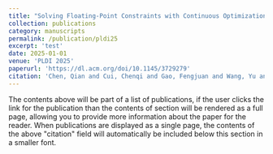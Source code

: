 ```yaml
---
title: "Solving Floating-Point Constraints with Continuous Optimization"
collection: publications
category: manuscripts
permalink: /publication/pldi25
excerpt: 'test'
date: 2025-01-01
venue: 'PLDI 2025'
paperurl: 'https://dl.acm.org/doi/10.1145/3729279'
citation: 'Chen, Qian and Cui, Chenqi and Gao, Fengjuan and Wang, Yu and Wang, Ke and Wang, Linzhang'
---
```

The contents above will be part of a list of publications, if the user clicks the link for the publication than the contents of section will be rendered as a full page, allowing you to provide more information about the paper for the reader. When publications are displayed as a single page, the contents of the above "citation" field will automatically be included below this section in a smaller font.
